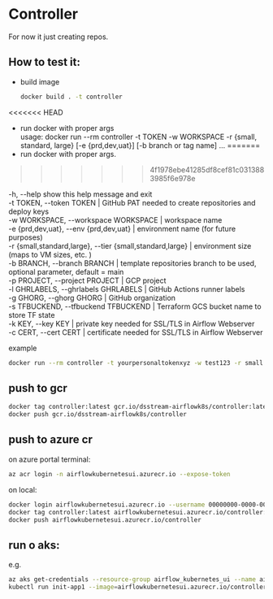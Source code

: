 # Controller

For now it just creating repos.
## How to test it:
- build image
  ```sh
  docker build . -t controller
  ```
<<<<<<< HEAD
- run docker with proper args  
  usage: docker run --rm controller -t TOKEN -w WORKSPACE -r {small, standard, large} [-e {prd,dev,uat}] [-b branch or tag name] ...
=======
- run docker with proper args.
>>>>>>> 4f1978ebe41285df8cef81c0313883985f6e978e

  -h, --help            show this help message and exit  
  -t TOKEN, --token TOKEN | GitHub PAT needed to create repositories and deploy keys  
  -w WORKSPACE, --workspace WORKSPACE | workspace name  
  -e {prd,dev,uat}, --env {prd,dev,uat} | environment name (for future purposes)  
  -r {small,standard,large}, --tier {small,standard,large} | environment size (maps to VM sizes, etc.  )  
  -b BRANCH, --branch BRANCH | template repositories branch to be used, optional parameter, default = main  
  -p PROJECT, --project PROJECT | GCP project  
  -l GHRLABELS, --ghrlabels GHRLABELS | GitHub Actions runner labels  
  -g GHORG, --ghorg GHORG | GitHub organization  
  -s TFBUCKEND, --tfbuckend TFBUCKEND | Terraform GCS bucket name to store TF state  
  -k KEY, --key KEY | private key needed for SSL/TLS in Airflow Webserver  
  -c CERT, --cert CERT | certificate needed for SSL/TLS in Airflow Webserver  

  example
  ```sh
  docker run --rm controller -t yourpersonaltokenxyz -w test123 -r small -e dev -p infra-sandbox-352609 -l gcp,airee -k key -c cert -s test-mm-terra
  ```
## push to gcr

```sh
docker tag controller:latest gcr.io/dsstream-airflowk8s/controller:latest
docker push gcr.io/dsstream-airflowk8s/controller
```

## push to azure cr

on azure portal terminal:
```sh
az acr login -n airflowkubernetesui.azurecr.io --expose-token
```
on local:
```sh
docker login airflowkubernetesui.azurecr.io --username 00000000-0000-0000-0000-000000000000 --password __generated_token__
docker tag controller:latest airflowkubernetesui.azurecr.io/controller:latest
docker push airflowkubernetesui.azurecr.io/controller
```

## run o aks:
e.g.
```sh
az aks get-credentials --resource-group airflow_kubernetes_ui --name airflow_kubernetes_ui_test
kubectl run init-app1 --image=airflowkubernetesui.azurecr.io/controller:latest --restart=Never -i --rm -- -t GH_token -w test13 -r small
```
